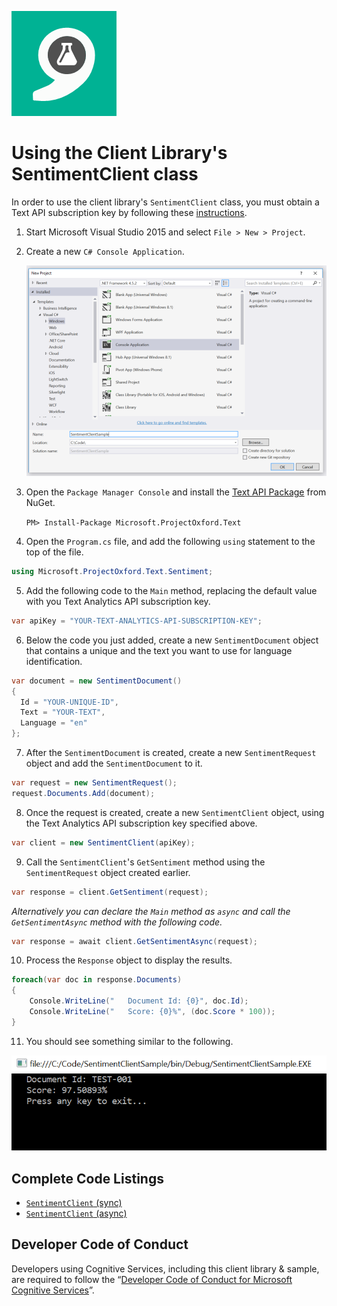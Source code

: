 ![Text Analytics](Images/TextAnalytics.png)

# Using the Client Library's SentimentClient class

In order to use the client library's `SentimentClient` class, you must obtain a Text API subscription key by following these [instructions](/getting-started.md).

1. Start Microsoft Visual Studio 2015 and select `File > New > Project`.

2. Create a new `C# Console Application`.

    ![New Project](Images/03-sentiment-client/01-new-project.png)

3. Open the `Package Manager Console` and install the [Text API Package](https://www.nuget.org/packages/Microsoft.ProjectOxford.Text/) from NuGet.

    `PM> Install-Package Microsoft.ProjectOxford.Text`

4. Open the `Program.cs` file, and add the following `using` statement to the top of the file.

  ```cs
  using Microsoft.ProjectOxford.Text.Sentiment;
  ```

5. Add the following code to the `Main` method, replacing the default value with you Text Analytics API subscription key.

  ```cs
  var apiKey = "YOUR-TEXT-ANALYTICS-API-SUBSCRIPTION-KEY";
  ```

6. Below the code you just added, create a new `SentimentDocument` object that contains a unique and the text you want to use for language identification.

  ```cs
  var document = new SentimentDocument()
  {
    Id = "YOUR-UNIQUE-ID",
    Text = "YOUR-TEXT",
    Language = "en"
  };
  ```

7. After the `SentimentDocument` is created, create a new `SentimentRequest` object and add the `SentimentDocument` to it.

  ```cs
  var request = new SentimentRequest();
  request.Documents.Add(document);
  ```

8. Once the request is created, create a new `SentimentClient` object, using the Text Analytics API subscription key specified above.

  ```cs
  var client = new SentimentClient(apiKey);
  ```

9. Call the `SentimentClient`'s `GetSentiment` method using the `SentimentRequest` object created earlier.

  ```cs
  var response = client.GetSentiment(request);
  ```

  _Alternatively you can declare the `Main` method as `async` and call the `GetSentimentAsync` method with the following code._

  ```cs
  var response = await client.GetSentimentAsync(request);
  ```

10. Process the `Response` object to display the results.

  ```cs
  foreach(var doc in response.Documents)
  {
      Console.WriteLine("   Document Id: {0}", doc.Id);
      Console.WriteLine("   Score: {0}%", (doc.Score * 100));
  }
  ```

11. You should see something similar to the following.

  ![Output](Images/03-sentiment-client/02-output.png)

## Complete Code Listings
- [`SentimentClient` (sync)](CodeListings/03-sentiment-client-sync.md)
- [`SentimentClient` (async)](CodeListings/03-sentiment-client-async.md)

## Developer Code of Conduct
Developers using Cognitive Services, including this client library & sample, are required to follow the “[Developer Code of Conduct for Microsoft Cognitive Services](http://go.microsoft.com/fwlink/?LinkId=698895)”.
